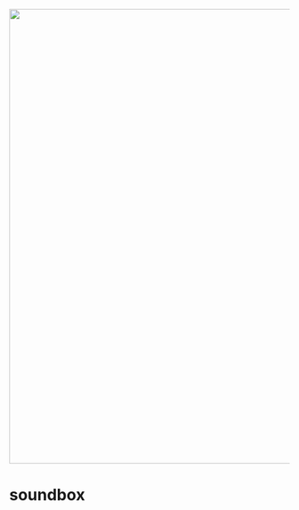 <p align="center">
  <img width="960" height="816" src="https://github.com/user-attachments/assets/6b7f79a4-5288-42d3-af13-f50c0ca13ef4">
</p>

# soundbox
